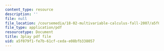 ```yaml
---
content_type: resource
description: ''
file: null
file_location: /coursemedia/18-02-multivariable-calculus-fall-2007/a5f079f1fe7b61cfcedae08bfb338057_23xbkrpQuAo.pdf
file_type: application/pdf
resourcetype: Document
title: 3play pdf file
uid: a5f079f1-fe7b-61cf-ceda-e08bfb338057
---
```


